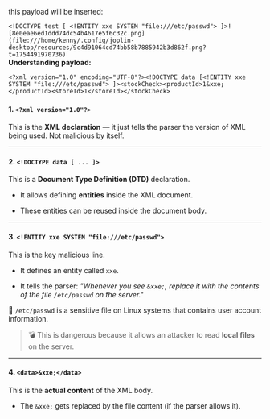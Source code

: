 this payload will be inserted:

`<!DOCTYPE test [ <!ENTITY xxe SYSTEM "file:///etc/passwd"> ]>![8e0eae6ed1ddd74dc54b4617e5f6c32c.png](file:///home/kenny/.config/joplin-desktop/resources/9c4d91064cd74bb58b7885942b3d862f.png?t=1754491970736)`  
**Understanding payload:**

`<?xml version="1.0" encoding="UTF-8"?><!DOCTYPE data [<!ENTITY xxe SYSTEM "file:///etc/passwd"> ]><stockCheck><productId>1&xxe;</productId><storeId>1</storeId></stockCheck>`

#### 1. `<?xml version="1.0"?>`

This is the **XML declaration** — it just tells the parser the version of XML being used. Not malicious by itself.

* * *

#### 2. `<!DOCTYPE data [ ... ]>`

This is a **Document Type Definition (DTD)** declaration.

- It allows defining **entities** inside the XML document.
    
- These entities can be reused inside the document body.
    

* * *

#### 3. `<!ENTITY xxe SYSTEM "file:///etc/passwd">`

This is the key malicious line.

- It defines an entity called `xxe`.
    
- It tells the parser: *"Whenever you see `&xxe;`, replace it with the contents of the file `/etc/passwd` on the server."*
    

📁 `/etc/passwd` is a sensitive file on Linux systems that contains user account information.

> 💣 This is dangerous because it allows an attacker to read **local files** on the server.

* * *

#### 4. `<data>&xxe;</data>`

This is the **actual content** of the XML body.

- The `&xxe;` gets replaced by the file content (if the parser allows it).

